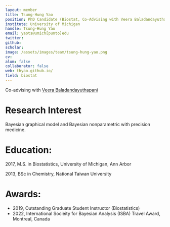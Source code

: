 ```yaml
---
layout: member
title: Tsung-Hung Yao
position: PhD Candidate (Biostat, Co-Advising with Veera Baladandayuthapani); May 2017 - MS
institute: University of Michigan
handle: Tsung-Hung Yao
email: yaots@umich[punto]edu
twitter: 
github: 
scholar: 
image: /assets/images/team/tsung-hung-yao.png
cv: 
alum: false
collaborator: false                               
web: thyao.github.io/
field: biostat
---
```


Co-advising with [Veera Baladandayuthapani](https://bayesrx.github.io/)

# Research Interest

Bayesian graphical model and Bayesian nonparametric with precision medicine.

# Education:

2017, M.S. in Biostatistics, University of Michigan, Ann Arbor

2013, BSc in Chemistry, National Taiwan University


# Awards:

* 2019, Outstanding Graduate Student Instructor (Biostatistics)
* 2022, International Socieity for Bayesian Analysis (ISBA) Travel Award, Montreal, Canada

